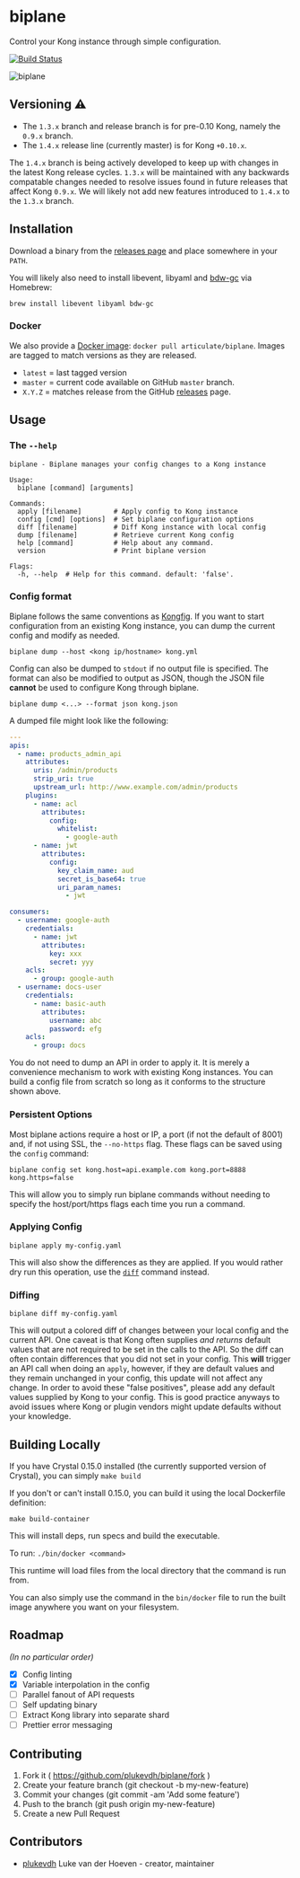 # biplane

Control your Kong instance through simple configuration.

[![Build Status](https://travis-ci.org/articulate/biplane.svg?branch=master)](https://travis-ci.org/articulate/biplane)

![biplane](http://drops.articulate.com/w1ad/NQlLBhGp+)

## Versioning :warning:

- The `1.3.x` branch and release branch is for pre-0.10 Kong, namely the `0.9.x` branch.
- The `1.4.x` release line (currently master) is for Kong `+0.10.x`.

The `1.4.x` branch is being actively developed to keep up with changes in the latest Kong release cycles. `1.3.x` will be maintained with any backwards compatable changes needed to resolve issues found in future releases that affect Kong `0.9.x`. We will likely not add new features introduced to `1.4.x` to the `1.3.x` branch.

## Installation

Download a binary from the [releases page](https://github.com/articulate/biplane/releases) and place somewhere in your `PATH`.

You will likely also need to install libevent, libyaml and [bdw-gc](http://braumeister.org/formula/bdw-gc) via Homebrew:

`brew install libevent libyaml bdw-gc`

### Docker

We also provide a [Docker image](https://hub.docker.com/r/articulate/biplane): `docker pull articulate/biplane`. Images are tagged to match versions as they are released.

- `latest` = last tagged version
- `master` = current code available on GitHub `master` branch.
- `X.Y.Z` = matches release from the GitHub [releases](https://github.com/articulate/biplane/releases) page.

## Usage

### The `--help`

```
biplane - Biplane manages your config changes to a Kong instance

Usage:
  biplane [command] [arguments]

Commands:
  apply [filename]        # Apply config to Kong instance
  config [cmd] [options]  # Set biplane configuration options
  diff [filename]         # Diff Kong instance with local config
  dump [filename]         # Retrieve current Kong config
  help [command]          # Help about any command.
  version                 # Print biplane version

Flags:
  -h, --help  # Help for this command. default: 'false'.
```

### Config format

Biplane follows the same conventions as [Kongfig](https://github.com/mybuilder/kongfig). If you want to start configuration from an existing Kong instance, you can dump the current config and modify as needed.

`biplane dump --host <kong ip/hostname> kong.yml`

Config can also be dumped to `stdout` if no output file is specified. The format can also be modified to output as JSON, though the JSON file **cannot** be used to configure Kong through biplane.

`biplane dump <...> --format json kong.json`

A dumped file might look like the following:

```yaml
---
apis:
  - name: products_admin_api
    attributes:
      uris: /admin/products
      strip_uri: true
      upstream_url: http://www.example.com/admin/products
    plugins:
      - name: acl
        attributes:
          config:
            whitelist:
              - google-auth
      - name: jwt
        attributes:
          config:
            key_claim_name: aud
            secret_is_base64: true
            uri_param_names:
              - jwt

consumers:
  - username: google-auth
    credentials:
      - name: jwt
        attributes:
          key: xxx
          secret: yyy
    acls:
      - group: google-auth
  - username: docs-user
    credentials:
      - name: basic-auth
        attributes:
          username: abc
          password: efg
    acls:
      - group: docs
```

You do not need to dump an API in order to apply it. It is merely a convenience mechanism to work with existing Kong instances. You can build a config file from scratch so long as it conforms to the structure shown above.

### Persistent Options

Most biplane actions require a host or IP, a port (if not the default of 8001) and, if not using SSL, the `--no-https` flag. These flags can be saved using the `config` command:

`biplane config set kong.host=api.example.com kong.port=8888 kong.https=false`

This will allow you to simply run biplane commands without needing to specify the host/port/https flags each time you run a command.

### Applying Config

`biplane apply my-config.yaml`

This will also show the differences as they are applied. If you would rather dry run this operation, use the [`diff`](#diffing) command instead.

### Diffing

`biplane diff my-config.yaml`

This will output a colored diff of changes between your local config and the current API. One caveat is that Kong often supplies _and returns_ default values that are not required to be set in the calls to the API. So the diff can often contain differences that you did not set in your config. This **will** trigger an API call when doing an `apply`, however, if they are default values and they remain unchanged in your config, this update will not affect any change. In order to avoid these "false positives", please add any default values supplied by Kong to your config. This is good practice anyways to avoid issues where Kong or plugin vendors might update defaults without your knowledge.

## Building Locally

If you have Crystal 0.15.0 installed (the currently supported version of Crystal), you can simply `make build`

If you don't or can't install 0.15.0, you can build it using the local Dockerfile definition:

`make build-container`

This will install deps, run specs and build the executable.

To run: `./bin/docker <command>`

This runtime will load files from the local directory that the command is run from.

You can also simply use the command in the `bin/docker` file to run the built image anywhere you want on your filesystem.

## Roadmap

_(In no particular order)_

- [x] Config linting
- [x] Variable interpolation in the config
- [ ] Parallel fanout of API requests
- [ ] Self updating binary
- [ ] Extract Kong library into separate shard
- [ ] Prettier error messaging

## Contributing

1. Fork it ( https://github.com/plukevdh/biplane/fork )
2. Create your feature branch (git checkout -b my-new-feature)
3. Commit your changes (git commit -am 'Add some feature')
4. Push to the branch (git push origin my-new-feature)
5. Create a new Pull Request

## Contributors

- [plukevdh](https://github.com/plukevdh) Luke van der Hoeven - creator, maintainer
